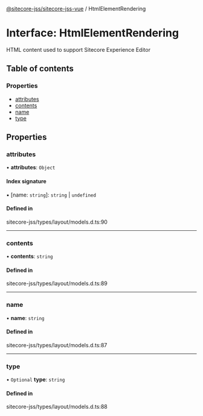 [@sitecore-jss/sitecore-jss-vue](../README.md) / HtmlElementRendering

# Interface: HtmlElementRendering

HTML content used to support Sitecore Experience Editor

## Table of contents

### Properties

- [attributes](HtmlElementRendering.md#attributes)
- [contents](HtmlElementRendering.md#contents)
- [name](HtmlElementRendering.md#name)
- [type](HtmlElementRendering.md#type)

## Properties

### attributes

• **attributes**: `Object`

#### Index signature

▪ [name: `string`]: `string` \| `undefined`

#### Defined in

sitecore-jss/types/layout/models.d.ts:90

___

### contents

• **contents**: `string`

#### Defined in

sitecore-jss/types/layout/models.d.ts:89

___

### name

• **name**: `string`

#### Defined in

sitecore-jss/types/layout/models.d.ts:87

___

### type

• `Optional` **type**: `string`

#### Defined in

sitecore-jss/types/layout/models.d.ts:88
